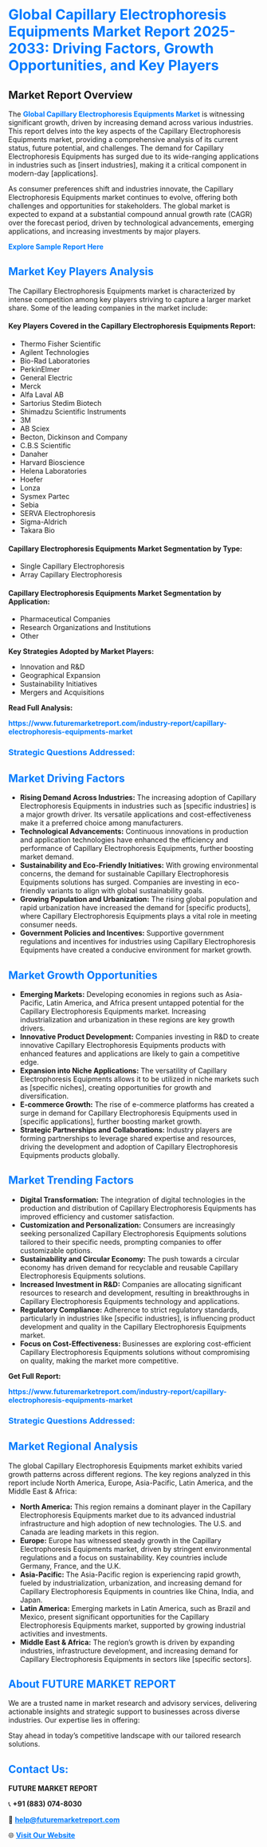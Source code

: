 <h1 style="color: #007BFF;">Global Capillary Electrophoresis Equipments Market Report 2025-2033: Driving Factors, Growth Opportunities, and Key Players</h1>

<section id="overview">
<h2>Market Report Overview</h2>
<p>The <a href="https://www.futuremarketreport.com/industry-report/capillary-electrophoresis-equipments-market" style="color: #007BFF; text-decoration: none;"><strong>Global Capillary Electrophoresis Equipments Market</strong></a> is witnessing significant growth, driven by increasing demand across various industries. This report delves into the key aspects of the Capillary Electrophoresis Equipments market, providing a comprehensive analysis of its current status, future potential, and challenges. The demand for Capillary Electrophoresis Equipments has surged due to its wide-ranging applications in industries such as [insert industries], making it a critical component in modern-day [applications].</p>
<p>As consumer preferences shift and industries innovate, the Capillary Electrophoresis Equipments market continues to evolve, offering both challenges and opportunities for stakeholders. The global market is expected to expand at a substantial compound annual growth rate (CAGR) over the forecast period, driven by technological advancements, emerging applications, and increasing investments by major players.</p>
</section>

<section id="overview">
<p><a href="https://www.futuremarketreport.com/request-sample/reportId=102724" style="color: #007BFF; text-decoration: none;"><strong>Explore Sample Report Here</strong></a></p>
</section>

<section id="key-players">
<h2 style="color: #007BFF;">Market Key Players Analysis</h2>
<p>The Capillary Electrophoresis Equipments market is characterized by intense competition among key players striving to capture a larger market share. Some of the leading companies in the market include:</p>
<h4>Key Players Covered in the Capillary Electrophoresis Equipments Report:</h4>
<ul><li>Thermo Fisher Scientific</li><li>Agilent Technologies</li><li>Bio-Rad Laboratories</li><li>PerkinElmer</li><li>General Electric</li><li>Merck</li><li>Alfa Laval AB</li><li>Sartorius Stedim Biotech</li><li>Shimadzu Scientific Instruments</li><li>3M</li><li>AB Sciex</li><li>Becton, Dickinson and Company</li><li>C.B.S Scientific</li><li>Danaher</li><li>Harvard Bioscience</li><li>Helena Laboratories</li><li>Hoefer</li><li>Lonza</li><li>Sysmex Partec</li><li>Sebia</li><li>SERVA Electrophoresis</li><li>Sigma-Aldrich</li><li>Takara Bio</li></ul>
<h4>Capillary Electrophoresis Equipments Market Segmentation by Type:</h4>
<ul><li>Single Capillary Electrophoresis</li><li>Array Capillary Electrophoresis</li></ul>

<h4>Capillary Electrophoresis Equipments Market Segmentation by Application:</h4>
<ul><li>Pharmaceutical Companies</li><li>Research Organizations and Institutions</li><li>Other</li></ul>
<p><strong>Key Strategies Adopted by Market Players:</strong></p>
<ul>
<li>Innovation and R&D</li>
<li>Geographical Expansion</li>
<li>Sustainability Initiatives</li>
<li>Mergers and Acquisitions</li>
</ul>
</section>

<section>
<p><strong>Read Full Analysis: </strong></p><a href="https://www.futuremarketreport.com/industry-report/capillary-electrophoresis-equipments-market" style="color: #007BFF; text-decoration: none;"><strong>https://www.futuremarketreport.com/industry-report/capillary-electrophoresis-equipments-market</strong></a>
<h3 style="color: #007BFF;">Strategic Questions Addressed:</h3>
</section>

<section id="driving-factors">
<h2 style="color: #007BFF;">Market Driving Factors</h2>
<ul>
<li><strong>Rising Demand Across Industries:</strong> The increasing adoption of Capillary Electrophoresis Equipments in industries such as [specific industries] is a major growth driver. Its versatile applications and cost-effectiveness make it a preferred choice among manufacturers.</li>
<li><strong>Technological Advancements:</strong> Continuous innovations in production and application technologies have enhanced the efficiency and performance of Capillary Electrophoresis Equipments, further boosting market demand.</li>
<li><strong>Sustainability and Eco-Friendly Initiatives:</strong> With growing environmental concerns, the demand for sustainable Capillary Electrophoresis Equipments solutions has surged. Companies are investing in eco-friendly variants to align with global sustainability goals.</li>
<li><strong>Growing Population and Urbanization:</strong> The rising global population and rapid urbanization have increased the demand for [specific products], where Capillary Electrophoresis Equipments plays a vital role in meeting consumer needs.</li>
<li><strong>Government Policies and Incentives:</strong> Supportive government regulations and incentives for industries using Capillary Electrophoresis Equipments have created a conducive environment for market growth.</li>
</ul>
</section>

<section id="growth-opportunities">
<h2 style="color: #007BFF;">Market Growth Opportunities</h2>
<ul>
<li><strong>Emerging Markets:</strong> Developing economies in regions such as Asia-Pacific, Latin America, and Africa present untapped potential for the Capillary Electrophoresis Equipments market. Increasing industrialization and urbanization in these regions are key growth drivers.</li>
<li><strong>Innovative Product Development:</strong> Companies investing in R&D to create innovative Capillary Electrophoresis Equipments products with enhanced features and applications are likely to gain a competitive edge.</li>
<li><strong>Expansion into Niche Applications:</strong> The versatility of Capillary Electrophoresis Equipments allows it to be utilized in niche markets such as [specific niches], creating opportunities for growth and diversification.</li>
<li><strong>E-commerce Growth:</strong> The rise of e-commerce platforms has created a surge in demand for Capillary Electrophoresis Equipments used in [specific applications], further boosting market growth.</li>
<li><strong>Strategic Partnerships and Collaborations:</strong> Industry players are forming partnerships to leverage shared expertise and resources, driving the development and adoption of Capillary Electrophoresis Equipments products globally.</li>
</ul>
</section>

<section id="trending-factors">
<h2 style="color: #007BFF;">Market Trending Factors</h2>
<ul>
<li><strong>Digital Transformation:</strong> The integration of digital technologies in the production and distribution of Capillary Electrophoresis Equipments has improved efficiency and customer satisfaction.</li>
<li><strong>Customization and Personalization:</strong> Consumers are increasingly seeking personalized Capillary Electrophoresis Equipments solutions tailored to their specific needs, prompting companies to offer customizable options.</li>
<li><strong>Sustainability and Circular Economy:</strong> The push towards a circular economy has driven demand for recyclable and reusable Capillary Electrophoresis Equipments solutions.</li>
<li><strong>Increased Investment in R&D:</strong> Companies are allocating significant resources to research and development, resulting in breakthroughs in Capillary Electrophoresis Equipments technology and applications.</li>
<li><strong>Regulatory Compliance:</strong> Adherence to strict regulatory standards, particularly in industries like [specific industries], is influencing product development and quality in the Capillary Electrophoresis Equipments market.</li>
<li><strong>Focus on Cost-Effectiveness:</strong> Businesses are exploring cost-efficient Capillary Electrophoresis Equipments solutions without compromising on quality, making the market more competitive.</li>
</ul>
</section>

<section>
<p><strong>Get Full Report: </strong></p><a href="https://www.futuremarketreport.com/industry-report/capillary-electrophoresis-equipments-market" style="color: #007BFF; text-decoration: none;"><strong>https://www.futuremarketreport.com/industry-report/capillary-electrophoresis-equipments-market</strong></a>
<h3 style="color: #007BFF;">Strategic Questions Addressed:</h3>
</section>


<section id="regional-analysis">
<h2 style="color: #007BFF;">Market Regional Analysis</h2>
<p>The global Capillary Electrophoresis Equipments market exhibits varied growth patterns across different regions. The key regions analyzed in this report include North America, Europe, Asia-Pacific, Latin America, and the Middle East & Africa:</p>
<ul>
<li><strong>North America:</strong> This region remains a dominant player in the Capillary Electrophoresis Equipments market due to its advanced industrial infrastructure and high adoption of new technologies. The U.S. and Canada are leading markets in this region.</li>
<li><strong>Europe:</strong> Europe has witnessed steady growth in the Capillary Electrophoresis Equipments market, driven by stringent environmental regulations and a focus on sustainability. Key countries include Germany, France, and the U.K.</li>
<li><strong>Asia-Pacific:</strong> The Asia-Pacific region is experiencing rapid growth, fueled by industrialization, urbanization, and increasing demand for Capillary Electrophoresis Equipments in countries like China, India, and Japan.</li>
<li><strong>Latin America:</strong> Emerging markets in Latin America, such as Brazil and Mexico, present significant opportunities for the Capillary Electrophoresis Equipments market, supported by growing industrial activities and investments.</li>
<li><strong>Middle East & Africa:</strong> The region’s growth is driven by expanding industries, infrastructure development, and increasing demand for Capillary Electrophoresis Equipments in sectors like [specific sectors].</li>
</ul>
</section>

<footer>
<h2 style="color: #007BFF;">About FUTURE MARKET REPORT</h2>
<p>We are a trusted name in market research and advisory services, delivering actionable insights and strategic support to businesses across diverse industries. Our expertise lies in offering:</p>

<p>Stay ahead in today’s competitive landscape with our tailored research solutions.</p>

<h2 style="color: #007BFF;">Contact Us:</h2>
<p><strong>FUTURE MARKET REPORT</strong></p>
<p>📞 <strong>+91 (883) 074-8030</strong></p>
<p>📧 <strong><a href="mailto:help@futuremarketreport.com" style="color: #007BFF;">help@futuremarketreport.com</a></strong></p>
<p>🌐 <strong><a href="https://www.futuremarketreport.com/" style="color: #007BFF;">Visit Our Website</a></strong></p>
</footer>